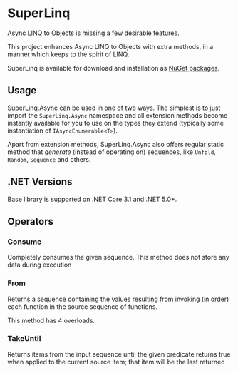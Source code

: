 # SuperLinq

Async LINQ to Objects is missing a few desirable features.

This project enhances Async LINQ to Objects with extra methods, 
in a manner which keeps to the spirit of LINQ.

SuperLinq is available for download and installation as
[NuGet packages](https://www.nuget.org/packages/superlinq/).

## Usage

SuperLinq.Async can be used in one of two ways. The simplest is to just import the
`SuperLinq.Async` namespace and all extension methods become instantly available for
you to use on the types they extend (typically some instantiation of
`IAsyncEnumerable<T>`).

Apart from extension methods, SuperLinq.Async also offers regular static method
that *generate* (instead of operating on) sequences, like `Unfold`,
`Random`, `Sequence` and others. 

## .NET Versions

Base library is supported on .NET Core 3.1 and .NET 5.0+.

## Operators

### Consume

Completely consumes the given sequence. This method does not store any data 
during execution

### From

Returns a sequence containing the values resulting from invoking (in order)
each function in the source sequence of functions.

This method has 4 overloads.

### TakeUntil

Returns items from the input sequence until the given predicate returns true
when applied to the current source item; that item will be the last returned

[dict]: https://docs.microsoft.com/en-us/dotnet/api/System.Collections.Generic.Dictionary-2
[kvp]: https://docs.microsoft.com/en-us/dotnet/api/System.Collections.Generic.KeyValuePair-2
[lookup]: https://docs.microsoft.com/en-us/dotnet/api/system.linq.lookup-2
